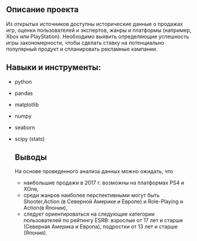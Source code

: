 ## Описание проекта
Из открытых источников доступны исторические данные о продажах игр, оценки пользователей и экспертов, жанры и платформы (например, Xbox или PlayStation). 
Необходимо выявить определяющие успешность игры закономерности, чтобы  сделать ставку на потенциально популярный продукт и спланировать рекламные кампании.

## Навыки и инструменты:
- python
- pandas
- matplotlib
- numpy
- seaborn
- scipy (stats)

  ## Выводы
  На основе проведенного анализа данных можно ожидать, что
  - наибольшие продажи в 2017 г. возможны на платформах PS4 и XOne,
  - среди жанров наиболее перспективными могут быть Shooter,Action (в Северной Америке и Европе) и Role-Playing и Action(в Японии),
  - следует ориентироваться на следующие категории пользователей по рейтингу ESRB: взрослые от 17 лет и старше (Северная Америка и Европа),
  подростки от 13 лет и старше (Япония).
